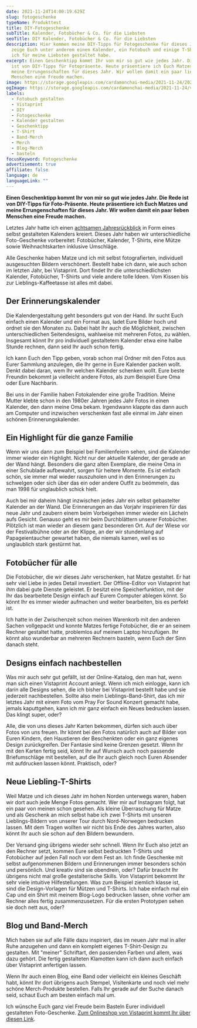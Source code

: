 ```yaml
---
date: 2021-11-24T14:00:19.629Z
slug: fotogeschenke
typeName: Produkttest
title: DIY-Fotogeschenke
subTitle: Kalender, Fotobücher & Co. für die Liebsten
seoTitle: DIY Kalender, Fotobücher & Co. für die Liebsten
description: Hier kommen meine DIY-Tipps für Fotogeschenke für dieses Jahr. Ich
  zeige Euch unter anderem einen Kalender, ein Fotobuch und einige T-Shirts, die
  ich für meine Liebsten gestaltet habe.
excerpt: Einen Geschenktipp kommt Ihr von mir so gut wie jedes Jahr. Die Rede
  ist von DIY-Tipps für Fotopräsente. Heute präsentiere ich Euch Matzes und
  meine Errungenschaften für dieses Jahr. Wir wollen damit ein paar lieben
  Menschen eine Freude machen.
image: https://storage.googleapis.com/cardamonchai-media/2021-11-24/2021-11-16-21-anne-jpg-imagine-080808_59574d_1024_768/640.webp
ogImage: https://storage.googleapis.com/cardamonchai-media/2021-11-24/vistaprint-fb-png-imagine-080808_6e6a62_1200_628/640.webp
labels:
  - Fotobuch gestalten
  - Vistaprint
  - DIY
  - Fotogeschenke
  - Kalender gestalten
  - Geschenktipp
  - T-Shirt
  - Band-Merch
  - Merch
  - Blog-Merch
  - basteln
focusKeyword: Fotogeschenke
advertisement: true
affiliate: false
language: de
languageLink: ""
---
```

**Einen Geschenktipp kommt Ihr von mir so gut wie jedes Jahr. Die Rede ist von DIY-Tipps für Foto-Präsente. Heute präsentiere ich Euch Matzes und meine Errungenschaften für dieses Jahr. Wir wollen damit ein paar lieben Menschen eine Freude machen.**

Letztes Jahr hatte ich einen [achtsamen Jahresrückblick](/2020/11/jahresrueckblick-2020-kalender-2021/) in Form eines selbst gestalteten Kalenders kreiert. Dieses Jahr haben wir unterschiedliche Foto-Geschenke vorbereitet: Fotobücher, Kalender, T-Shirts, eine Mütze sowie Weihnachtskarten inklusive Umschläge.

Alle Geschenke haben Matze und ich mit selbst fotografierten, individuell ausgesuchten Bildern verschönert. Bestellt habe ich dann, wie auch schon im letzten Jahr, bei Vistaprint. Dort findet Ihr die unterschiedlichsten Kalender, Fotobücher, T-Shirts und viele andere tolle Ideen. Vom Kissen bis zur Lieblings-Kaffeetasse ist alles mit dabei.

## Der Erinnerungskalender

Die Kalendergestaltung geht besonders gut von der Hand. Ihr sucht Euch einfach einen Kalender und ein Format aus, ladet Eure Bilder hoch und ordnet sie den Monaten zu. Dabei habt Ihr auch die Möglichkeit, zwischen unterschiedlichen Seitendesigns, wahlweise mit mehreren Fotos, zu wählen. Insgesamt könnt Ihr pro individuell gestaltetem Kalender etwa eine halbe Stunde rechnen, dann seid Ihr auch schon fertig.

Ich kann Euch den Tipp geben, vorab schon mal Ordner mit den Fotos aus Eurer Sammlung anzulegen, die Ihr gerne in Eure Kalender packen wollt. Denkt dabei daran, wem Ihr welchen Kalender schenken wollt. Eure beste Freundin bekommt ja vielleicht andere Fotos, als zum Beispiel Eure Oma oder Eure Nachbarin.

Bei uns in der Familie haben Fotokalender eine große Tradition. Meine Mutter klebte schon in den 1980er Jahren jedes Jahr Fotos in einen Kalender, den dann meine Oma bekam. Irgendwann klappte das dann auch am Computer und inzwischen verschenken fast alle einmal im Jahr einen schönen Erinnerungskalender.

<Gallery name="vistaprint-fotogeschenke-2021-1" />

## Ein Highlight für die ganze Familie

Wenn wir uns dann zum Beispiel bei Familienfeiern sehen, sind die Kalender immer wieder ein Highlight. Nicht nur der aktuelle Kalender, der gerade an der Wand hängt. Besonders die ganz alten Exemplare, die meine Oma in einer Schublade aufbewahrt, sorgen für heitere Momente. Es ist einfach schön, sie immer mal wieder rauszuholen und in den Erinnerungen zu schwelgen oder sich über das ein oder andere Outfit zu beömmeln, das man 1998 für unglaublich schick hielt.

Auch bei mir daheim hängt inzwischen jedes Jahr ein selbst gebastelter Kalender an der Wand. Die Erinnerungen an das Vorjahr inspirieren für das neue Jahr und zaubern einem beim Vorbeigehen immer wieder ein Lächeln aufs Gesicht. Genauso geht es mir beim Durchblättern unserer Fotobücher. Plötzlich ist man wieder an diesem ganz besonderen Ort. Auf der Wiese vor der Festivalbühne oder an der Klippe, an der wir stundenlang auf Papageientaucher gewartet haben, die niemals kamen, weil es so unglaublich stark gestürmt hat.

## Fotobücher für alle

Die Fotobücher, die wir dieses Jahr verschenken, hat Matze gestaltet. Er hat sehr viel Liebe in jedes Detail investiert. Der Offline-Editor von Vistaprint hat ihm dabei gute Dienste geleistet. Er besitzt eine Speicherfunktion, mit der Ihr das bearbeitete Design einfach auf Eurem Computer ablegen könnt. So könnt Ihr es immer wieder aufmachen und weiter bearbeiten, bis es perfekt ist. 

Ich hatte in der Zwischenzeit schon meinen Warenkorb mit den anderen Sachen vollgepackt und konnte Matzes fertige Fotobücher, die er an seinem Rechner gestaltet hatte, problemlos auf meinem Laptop hinzufügen. Ihr könnt also wunderbar an mehreren Rechnern basteln, wenn Euch der Sinn danach steht.

## Designs einfach nachbestellen

Was mir auch sehr gut gefällt, ist der Online-Katalog, den man hat, wenn man sich einen Vistaprint Account anlegt. Wenn ich mich einlogge, kann ich darin alle Designs sehen, die ich bisher bei Vistaprint bestellt habe und sie jederzeit nachbestellen. Sollte also mein Lieblings-Band-Shirt, das ich mir letztes Jahr mit einem Foto vom Pray For Sound Konzert gemacht habe, jemals kaputtgehen, kann ich mir ganz einfach ein Neues bedrucken lassen. Das klingt super, oder?

Alle, die von uns dieses Jahr Karten bekommen, dürfen sich auch über Fotos von uns freuen. Ihr könnt bei den Fotos natürlich auch auf Bilder von Euren Kindern, den Haustieren der Beschenkten oder ein ganz eigenes Design zurückgreifen. Der Fantasie sind keine Grenzen gesetzt. Wenn Ihr mit den Karten fertig seid, könnt Ihr auf Wunsch auch noch passende Briefumschläge mit bestellen, auf die Ihr auch gleich noch Euren Absender mit aufdrucken lassen könnt. Praktisch, oder?

## Neue Liebling-T-Shirts

Weil Matze und ich dieses Jahr im hohen Norden unterwegs waren, haben wir dort auch jede Menge Fotos gemacht. Wer mir auf Instagram folgt, hat ein paar von meinen schon gesehen. Als kleine Überraschung für Matze und als Geschenk an mich selbst habe ich zwei T-Shirts mit unseren Lieblings-Bildern von unserer Tour durch Nord-Norwegen bedrucken lassen. Mit dem Tragen wollten wir nicht bis Ende des Jahres warten, also könnt Ihr auch sie schon auf den Bildern bewundern.

Der Versand ging übrigens wieder sehr schnell. Wenn Ihr Euch also jetzt an den Rechner setzt, kommen Eure selbst bedruckten T-Shirts und Fotobücher auf jeden Fall noch vor dem Fest an. Ich finde Geschenke mit selbst aufgenommenen Bildern und Erinnerungen immer besonders schön und persönlich. Und kreativ sind sie obendrein, oder? Dafür braucht Ihr übrigens nicht mal große gestalterische Skills. Von Vistaprint bekommt Ihr sehr viele intuitive Hilfestellungen. Was zum Beispiel ziemlich klasse ist, sind die Design-Vorlagen für Mützen und T-Shirts. Ich habe einfach mal ein Cap und ein Shirt mit meinem Blog-Logo bedrucken lassen, ohne vorher am Rechner alles fertig zusammenzusetzen. Für die ersten Prototypen sehen sie doch nett aus, oder? 

## Blog und Band-Merch

Mich haben sie auf alle Fälle dazu inspiriert, das im neuen Jahr mal in aller Ruhe anzugehen und dann ein komplett eigenes T-Shirt-Design zu gestalten. Mit "meiner" Schriftart, den passenden Farben und allem, was dazu gehört. Die  fertig gestalteten Klamotten kann ich dann auch einfach über Vistaprint anfertigen lassen.

Wenn Ihr auch einen Blog, eine Band oder vielleicht ein kleines Geschäft habt, könnt Ihr dort übrigens auch Stempel, Visitenkarte und noch viel mehr schöne Merch-Produkte bestellen. Falls Ihr gerade auf der Suche danach seid, schaut Euch am besten einfach mal um.

Ich wünsche Euch ganz viel Freude beim Basteln Eurer individuell gestalteten Foto-Geschenke. [Zum Onlineshop von Vistaprint kommt Ihr über diesen Link](https://www.vistaprint.de/).

<Gallery name="vistaprint-fotogeschenke-2021-2" />